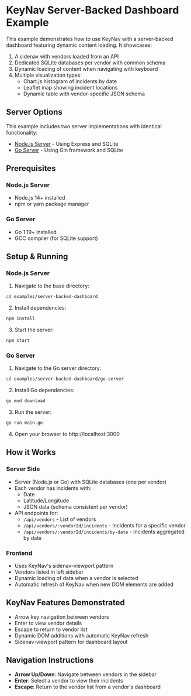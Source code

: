 # KeyNav Server-Backed Dashboard Example

This example demonstrates how to use KeyNav with a server-backed dashboard featuring dynamic content loading. It showcases:

1. A sidenav with vendors loaded from an API
2. Dedicated SQLite databases per vendor with common schema
3. Dynamic loading of content when navigating with keyboard
4. Multiple visualization types:
   - Chart.js histogram of incidents by date
   - Leaflet map showing incident locations
   - Dynamic table with vendor-specific JSON schema

## Server Options

This example includes two server implementations with identical functionality:

- [Node.js Server](#nodejs-server) - Using Express and SQLite
- [Go Server](#go-server) - Using Gin framework and SQLite

## Prerequisites

### Node.js Server
- Node.js 14+ installed
- npm or yarn package manager

### Go Server
- Go 1.19+ installed
- GCC compiler (for SQLite support)

## Setup & Running

### Node.js Server

1. Navigate to the base directory:
```bash
cd examples/server-backed-dashboard
```

2. Install dependencies:
```bash
npm install
```

3. Start the server:
```bash
npm start
```

### Go Server

1. Navigate to the Go server directory:
```bash
cd examples/server-backed-dashboard/go-server
```

2. Install Go dependencies:
```bash
go mod download
```

3. Run the server:
```bash
go run main.go
```

4. Open your browser to http://localhost:3000

## How it Works

### Server Side

- Server (Node.js or Go) with SQLite databases (one per vendor)
- Each vendor has incidents with:
  - Date
  - Latitude/Longitude
  - JSON data (schema consistent per vendor)
- API endpoints for:
  - `/api/vendors` - List of vendors
  - `/api/vendors/:vendorId/incidents` - Incidents for a specific vendor
  - `/api/vendors/:vendorId/incidents/by-date` - Incidents aggregated by date

### Frontend

- Uses KeyNav's sidenav-viewport pattern
- Vendors listed in left sidebar
- Dynamic loading of data when a vendor is selected
- Automatic refresh of KeyNav when new DOM elements are added

## KeyNav Features Demonstrated

- Arrow key navigation between vendors
- Enter to view vendor details
- Escape to return to vendor list
- Dynamic DOM additions with automatic KeyNav refresh
- Sidenav-viewport pattern for dashboard layout

## Navigation Instructions

- **Arrow Up/Down**: Navigate between vendors in the sidebar
- **Enter**: Select a vendor to view their incidents
- **Escape**: Return to the vendor list from a vendor's dashboard 